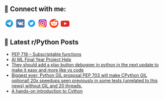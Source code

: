 ## 🔎 Connect with me:
[<img src="https://github.com/bullbesh/bullbesh/blob/main/images/Telegram.png" width="32" height="32" />](https://t.me/bullbesh)
[<img src="https://github.com/bullbesh/bullbesh/blob/main/images/VK.png" width="32" height="32" />](https://vk.com/bullbesh)
[<img src="https://github.com/bullbesh/bullbesh/blob/main/images/Twitter.png" width="32" height="32" />](https://twitter.com/bullbesh1)
[<img src="https://github.com/bullbesh/bullbesh/blob/main/images/Instagram.png" width="32" height="32" />](https://www.instagram.com/bullbesh)
[<img src="https://github.com/bullbesh/bullbesh/blob/main/images/Reddit.png" width="32" height="32" />](https://www.reddit.com/user/bullbesh)
[<img src="https://github.com/bullbesh/bullbesh/blob/main/images/YouTube.png" width="32" height="32" />](https://www.youtube.com/channel/UCtfjRs6uzgq5mfm8S06WTcg)

## 📕 Latest r/Python Posts
<!-- BLOG-POST-LIST:START -->
- [PEP 718 – Subscriptable functions](https://www.reddit.com/r/Python/comments/15enf6d/pep_718_subscriptable_functions/)
- [AI ML Final Year Project Help](https://www.reddit.com/r/Python/comments/15ene3g/ai_ml_final_year_project_help/)
- [They should add a play button debugger in python in the next update to make it easy and more like vs code](https://www.reddit.com/r/Python/comments/15ek08j/they_should_add_a_play_button_debugger_in_python/)
- [Biggest ever: Python GIL proposal PEP 703 will make CPython GIL optional! 20x speedups seen previously in some tests &lpar;unrelated to this news&rpar; without GIL and 20 threads.](https://www.reddit.com/r/Python/comments/15ej7k6/biggest_ever_python_gil_proposal_pep_703_will/)
- [A hands-on introduction to Cython](https://www.reddit.com/r/Python/comments/15ehr51/a_handson_introduction_to_cython/)
<!-- BLOG-POST-LIST:END -->
